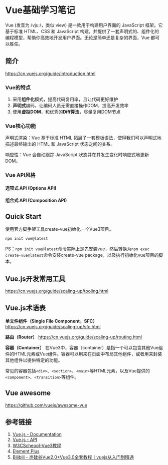 # Vue基础学习笔记

Vue (发音为 /vjuː/，类似 view) 是一款用于构建用户界面的 JavaScript 框架。它基于标准 HTML、CSS 和 JavaScript 构建，并提供了一套声明式的、组件化的编程模型，帮助你高效地开发用户界面。无论是简单还是复杂的界面，Vue 都可以胜任。


## 简介

https://cn.vuejs.org/guide/introduction.html


### Vue的特点

1. 采用**组件化**模式，提高代码复用率，且让代码更好维护
2. **声明式**编码，让编码人员无需直接操作DOM，提高开发效率
3. 使用**虚拟DOM**，和优秀的**Diff算法**，尽量复用DOM节点

### Vue核心功能

声明式渲染：Vue 基于标准 HTML 拓展了一套模板语法，使得我们可以声明式地描述最终输出的 HTML 和 JavaScript 状态之间的关系。

响应性：Vue 会自动跟踪 JavaScript 状态并在其发生变化时响应式地更新 DOM。


### Vue API风格

#### 选项式 API (Options API)


#### 组合式 API (Composition API)



## Quick Start

使用官方脚手架工具create-vue初始化一个Vue3项目。
```bash
npm init vue@latest
```
PS：`npm init vue@latest`命令实际上是先安装vue，然后转换为`npm exec create-vue@latest`命令安装create-vue package，以及执行初始化vue项目的脚本。


## Vue.js开发常用工具

https://cn.vuejs.org/guide/scaling-up/tooling.html


## Vue.js术语表

**单文件组件（Single File Component，SFC）**
https://cn.vuejs.org/guide/scaling-up/sfc.html

**路由（Router）**
https://cn.vuejs.org/guide/scaling-up/routing.html

**容器（Container）**
在Vue3中，容器（container）是指一个可以包含其他Vue组件的HTML元素或Vue组件。容器可以用来在页面中布局其他组件，或者用来封装其他组件以提供特定的功能。

常见的容器包括`<div>`、`<section>`、`<main>`等HTML元素，以及Vue提供的`<component>`、`<transition>`等组件。


## Vue awesome

https://github.com/vuejs/awesome-vue

## 参考链接

1. [Vue.js - Documentation](https://cn.vuejs.org/guide/introduction.html)
2. [Vue.js - API](https://cn.vuejs.org/api/)
3. [W3CScheool-Vue3教程](https://www.w3cschool.cn/vuejs3/)
4. [Element Plus](https://element-plus.gitee.io/zh-CN/)
5. [Bilibili - 尚硅谷Vue2.0+Vue3.0全套教程丨vuejs从入门到精通](https://www.bilibili.com/video/BV1Zy4y1K7SH/)
